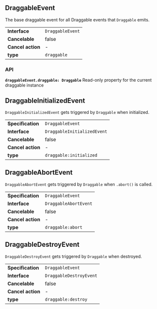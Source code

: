 ## DraggableEvent

The base draggable event for all Draggable events that `Draggable` emits.

| | |
| --------------------- | ---------------------------------------------------------- |
| **Interface**         | `DraggableEvent`                                           |
| **Cancelable**        | false                                                      |
| **Cancel action**     | -                                                          |
| **type**              | `draggable`                                                |

### API

**`draggableEvent.draggable: Draggable`**
Read-only property for the current draggable instance

## DraggableInitializedEvent

`DraggableInitializedEvent` gets triggered by `Draggable` when initialized.

| | |
| --------------------- | ---------------------------------------------------------- |
| **Specification**     | `DraggableEvent`                                           |
| **Interface**         | `DraggableInitializedEvent`                                |
| **Cancelable**        | false                                                      |
| **Cancel action**     | -                                                          |
| **type**              | `draggable:initialized`                                    |

## DraggableAbortEvent

`DraggableAbortEvent` gets triggered by `Draggable` when `.abort()` is called.

| | |
| --------------------- | ---------------------------------------------------------- |
| **Specification**     | `DraggableEvent`                                           |
| **Interface**         | `DraggableAbortEvent`                                      |
| **Cancelable**        | false                                                      |
| **Cancel action**     | -                                                          |
| **type**              | `draggable:abort`                                          |


## DraggableDestroyEvent

`DraggableDestroyEvent` gets triggered by `Draggable` when destroyed.

| | |
| --------------------- | ---------------------------------------------------------- |
| **Specification**     | `DraggableEvent`                                           |
| **Interface**         | `DraggableDestroyEvent`                                    |
| **Cancelable**        | false                                                      |
| **Cancel action**     | -                                                          |
| **type**              | `draggable:destroy`                                        |
